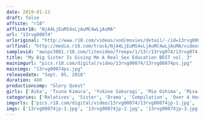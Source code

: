 ```yaml
---
date: 2019-01-13
draft: false
affsite: "r18"
afflinkr18: "NjA4LjEuMS4xLjAuMC4wLjAuMA"
url: "13rvg00074"
urloriginal: "http://www.r18.com/videos/vod/movies/detail/-/id=13rvg00074"
urlfinal: "http://media.r18.com/track/NjA4LjEuMS4xLjAuMC4wLjAuMA/videos/vod/movies/detail/-/id=13rvg00074"
samplevid: "awspv3001.r18.com/litevideo/freepv/1/13r/13rvg074/13rvg074_dmb_w.mp4"
title: "My Big Sister Is Giving Me A Real Sex Education BEST vol. 3"
mainimgurl: "pics.r18.com/digital/video/13rvg00074/13rvg00074ps.jpg"
mainimgs: "13rvg00074ps.jpg"
releasedate: "Sept. 05, 2018"
duration: 480
productioncomp: "Glory Quest"
girls: ['Aika', 'Tsuna Kimura', 'Yukine Sakuragi', 'Mio Oshima', 'Misa Suzumi', 'Yuzu Kitagawa', 'Miyuki Sakura', 'Yuna Himekawa']
categories: ['Relatives', 'Sister', 'Drama', 'Compilation', 'Over 4 Hours', 'Hi-Def']
imgurls: ['pics.r18.com/digital/video/13rvg00074/13rvg00074jp-1.jpg', 'pics.r18.com/digital/video/13rvg00074/13rvg00074jp-2.jpg', 'pics.r18.com/digital/video/13rvg00074/13rvg00074jp-3.jpg', 'pics.r18.com/digital/video/13rvg00074/13rvg00074jp-4.jpg', 'pics.r18.com/digital/video/13rvg00074/13rvg00074jp-5.jpg', 'pics.r18.com/digital/video/13rvg00074/13rvg00074jp-6.jpg', 'pics.r18.com/digital/video/13rvg00074/13rvg00074jp-7.jpg', 'pics.r18.com/digital/video/13rvg00074/13rvg00074jp-8.jpg', 'pics.r18.com/digital/video/13rvg00074/13rvg00074jp-9.jpg', 'pics.r18.com/digital/video/13rvg00074/13rvg00074jp-10.jpg', 'pics.r18.com/digital/video/13rvg00074/13rvg00074jp-11.jpg', 'pics.r18.com/digital/video/13rvg00074/13rvg00074jp-12.jpg', 'pics.r18.com/digital/video/13rvg00074/13rvg00074jp-13.jpg', 'pics.r18.com/digital/video/13rvg00074/13rvg00074jp-14.jpg', 'pics.r18.com/digital/video/13rvg00074/13rvg00074jp-15.jpg', 'pics.r18.com/digital/video/13rvg00074/13rvg00074jp-16.jpg', 'pics.r18.com/digital/video/13rvg00074/13rvg00074jp-17.jpg', 'pics.r18.com/digital/video/13rvg00074/13rvg00074jp-18.jpg', 'pics.r18.com/digital/video/13rvg00074/13rvg00074jp-19.jpg', 'pics.r18.com/digital/video/13rvg00074/13rvg00074jp-20.jpg']
imgs: ['13rvg00074jp-1.jpg', '13rvg00074jp-2.jpg', '13rvg00074jp-3.jpg', '13rvg00074jp-4.jpg', '13rvg00074jp-5.jpg', '13rvg00074jp-6.jpg', '13rvg00074jp-7.jpg', '13rvg00074jp-8.jpg', '13rvg00074jp-9.jpg', '13rvg00074jp-10.jpg', '13rvg00074jp-11.jpg', '13rvg00074jp-12.jpg', '13rvg00074jp-13.jpg', '13rvg00074jp-14.jpg', '13rvg00074jp-15.jpg', '13rvg00074jp-16.jpg', '13rvg00074jp-17.jpg', '13rvg00074jp-18.jpg', '13rvg00074jp-19.jpg', '13rvg00074jp-20.jpg']
---
```

